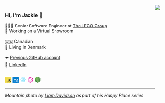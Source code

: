
<img src="https://user-images.githubusercontent.com/110453873/221362497-c7b88369-e81e-4752-80a8-ba0b54310ff9.png" widht="300px" height="300px" align="right" />

<h3>Hi, I'm Jackie 👋 </h3>

👩🏼‍💻 Senior Software Engineer at <a href src="https://www.lego.com/en-us/aboutus/lego-group/the-lego-brand" target="_blank">The LEGO Group</a>
<br />
🔭 Working on a Virtual Showroom
<br /> <br />
🇨🇦 Canadian
<br />
📍 Living in Denmark
<br /> <br />
⬅️ <a href="https://github.com/jaxee" target="_blank">Previous GitHub account</a>
<br/>
💼 <a href="https://www.linkedin.com/in/jell/" target="_blank">LinkedIn</a>
<br /> <br />

<code><img height="20" alt="javascript" src="https://raw.githubusercontent.com/github/explore/80688e429a7d4ef2fca1e82350fe8e3517d3494d/topics/javascript/javascript.png"></code>
<code><img height="20" alt="typescript" src="https://raw.githubusercontent.com/github/explore/80688e429a7d4ef2fca1e82350fe8e3517d3494d/topics/typescript/typescript.png"></code>
<code><img height="20" alt="react" src="https://raw.githubusercontent.com/github/explore/80688e429a7d4ef2fca1e82350fe8e3517d3494d/topics/react/react.png"></code>
<code><img height="20" alt="graphql" src="https://raw.githubusercontent.com/github/explore/5c058a388828bb5fde0bcafd4bc867b5bb3f26f3/topics/graphql/graphql.png"></code>
<code><img height="20" alt="nodejs" src="https://raw.githubusercontent.com/github/explore/80688e429a7d4ef2fca1e82350fe8e3517d3494d/topics/nodejs/nodejs.png"></code>

<hr />

_Mountain photo by <a href="https://www.instagram.com/that_liam/">Liam Davidson</a> as part of his Happy Place series_
